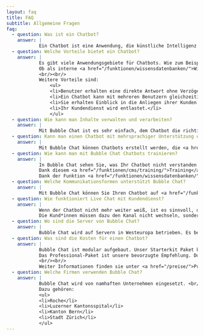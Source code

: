 ```yaml
---
layout: faq
title: FAQ
subtitle: Allgemeine Fragen
faq: 
  - question: Was ist ein Chatbot?
    answer: |
            Ein Chatbot ist eine Anwendung, die künstliche Intelligenz verwendet, um sich mit Menschen in natürlicher Sprache zu unterhalten.
  - question: Welche Vorteile bietet ein Chatbot?
    answer: |
            Es gibt viele Anwendungsgebiete für Chatbots. Wie zum Beispiel im Kundendienst, im Gesundheitswesen, in der IT, im Bildungswesen oder im HR. <br/>
            Ob als interne <a href="/funktionen/wissensdatenbanken/">Wissensdatenbank</a> für Dokumentationen und Reglemente oder als Kundensupport direkt auf der Webseite oder einem anderen <a href="/funktionen/channels">Kommunikationskanal</a> um den Kunden 24/7 zu unterstützen.
            <br/><br/>
            Weitere Vorteile sind:
                <ul>
                <li>Benutzer erhalten eine direkte Antwort ohne Verzögerung.</li>
                <li>Ein Chatbot kann mit mehreren Benutzern gleichzeitig sprechen.</li>
                <li>Sie erhalten Einblick in die Anliegen ihrer Kunden.</li>
                <li>Ihr Kundendienst wird entlastet.</li>
                </ul>
  - question: Wie kann man Inhalte verwalten und verarbeiten?
    answer: |
            Mit Bubble Chat ist es sehr einfach, dem Chatbot die richtigen Antworten auf häufig gestellte Fragen beizubringen. Mit Hilfe von <a href="/funktionen/cms/">vordefinierten Vorlagen</a> können strukturierte Gespräche im Handumdrehen konfiguriert werden.
  - question: Kann man einen Chatbot mit mehrsprachiger Unterstützung erstellen?
    answer: |
            Mit Bubble Chat können Chatbots erstellt werden, die <a href="/funktionen/cms/mehrsprachigkeit/">mehrere Sprachen gleichzeitig</a> beherrschen. Um den Trainingsaufwand gering zu halten, können mögliche Benutzerfragen automatisiert in die anderen Sprachen übersetzt werden.
  - question: Wie kann man mit Bubble Chat Chatbots trainieren?
    answer: |
            In Bubble Chat sehen Sie, was Ihr Chatbot nicht verstanden hat und können unbeantwortete Benutzeräusserungen der korrekten Antwort zuweisen.
            Dank diesem <a href="/funktionen/cms/training/">Training</a> wird Ihr Chatbot über die Zeit immer intelligenter und kann immer mehr Fragen selbständig beantworten. <br/><br/>
            Dank der Funktion <a href="/funktionen/wissensdatenbanken/">Wissensdatenbanken</a> können sie eine zentrale Sammlung an Informationen dem Chatbot zur Verfügung stellen. Bubble Chat kann Wissensdatenbanken nutzen, um den Benutzern schnelle und präzise Informationen zu liefern. 
  - question: Welche Kommunikationsformen unterstützt Bubble Chat?
    answer: |
            Mit Bubble Chat können Sie Ihren Chatbot auf <a href="/funktionen/channels/">unterschiedlichen Kanälen</a> wie z.B. auf Ihrer Webseite oder per WhatsApp anbieten.
  - question: Wie funktioniert Live Chat mit Kundendienst?
    answer: |
            Wenn der Chatbot nicht mehr weiter weiß, ist es sinnvoll, die Konversation an einen menschlichen Mitarbeiter im <a href="/funktionen/live-chat/">Live Chat</a> zu übergeben. <br/>
            Die Kund*innen müssen dazu den Kanal nicht wechseln, sondern können die Konversation einfach im bereits geöffneten Chat-Fenster weiterführen. Damit die Mitarbeitenden aus dem Kundendienst gleich verstehen, um was es bei der Anfrage geht, haben sie Einblick in die gesamte Konversation, die der Kunde zuvor mit dem Chatbot führte.
  - question: Wo sind die Server von Bubble Chat?
    answer: |
            Bubble Chat wird auf Servern in Westeuropa betrieben. Es besteht aber auch die Möglichkeit, Bubble Chat im eigenen Rechenzentrum laufen zu lassen.
  - question: Was sind die Kosten für einen Chatbot?
    answer: |
            Bubble Chat ist modular aufgebaut. Unser Starterkit Paket kostet CHF 490.- pro Monat. Damit können oft gestellte Fragen automatisiert beantwortet werden. <br/><br/>
            Das Professional-Paket ist unsere bevorzugte Empfehlung. Durch die Integration von Wissensdatenbanken ist der Chatbot in der Lage, eigenständig aus vordefinierten Quellen zu lernen. Das ermöglicht ihm, eine Vielzahl von Fragen zu beantworten.
            <br/><br/>
            Weiter Informationen finden sie unter <a href="/preise/">Preise</a>.
  - question: Welche Firmen verwenden Bubble Chat?
    answer: |
            Bubble Chat wird von namhaften Unternehmen eingesetzt. <br/>
            Dazu gehören:
            <ul>
            <li>Roche</li>
            <li>Luzerner Kantonsspital</li>
            <li>Kanton Bern</li>
            <li>Stadt Zürich</li>
            </ul>
---
```


